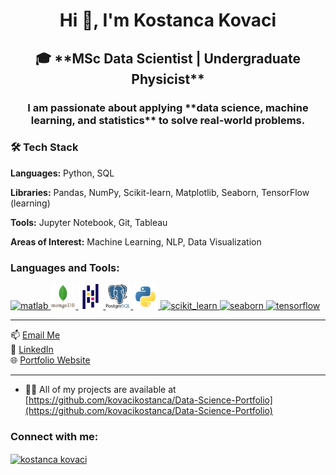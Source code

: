 <h1 align="center">Hi 👋, I'm Kostanca Kovaci</h1>

<h2 align="center">🎓 **MSc Data Scientist | Undergraduate Physicist**</h2>
<h3 align="center">I am passionate about applying **data science, machine learning, and statistics** to solve real-world problems.</h3>


### 🛠️ Tech Stack
**Languages:** Python, SQL  

**Libraries:** Pandas, NumPy, Scikit-learn, Matplotlib, Seaborn, TensorFlow (learning)  

**Tools:** Jupyter Notebook, Git, Tableau

**Areas of Interest:** Machine Learning, NLP, Data Visualization

<h3 align="left">Languages and Tools:</h3>
<p align="left"> <a href="https://www.mathworks.com/" target="_blank" rel="noreferrer"> <img src="https://upload.wikimedia.org/wikipedia/commons/2/21/Matlab_Logo.png" alt="matlab" width="40" height="40"/> </a> <a href="https://www.mongodb.com/" target="_blank" rel="noreferrer"> <img src="https://raw.githubusercontent.com/devicons/devicon/master/icons/mongodb/mongodb-original-wordmark.svg" alt="mongodb" width="40" height="40"/> </a> <a href="https://pandas.pydata.org/" target="_blank" rel="noreferrer"> <img src="https://raw.githubusercontent.com/devicons/devicon/2ae2a900d2f041da66e950e4d48052658d850630/icons/pandas/pandas-original.svg" alt="pandas" width="40" height="40"/> </a> <a href="https://www.postgresql.org" target="_blank" rel="noreferrer"> <img src="https://raw.githubusercontent.com/devicons/devicon/master/icons/postgresql/postgresql-original-wordmark.svg" alt="postgresql" width="40" height="40"/> </a> <a href="https://www.python.org" target="_blank" rel="noreferrer"> <img src="https://raw.githubusercontent.com/devicons/devicon/master/icons/python/python-original.svg" alt="python" width="40" height="40"/> </a> <a href="https://scikit-learn.org/" target="_blank" rel="noreferrer"> <img src="https://upload.wikimedia.org/wikipedia/commons/0/05/Scikit_learn_logo_small.svg" alt="scikit_learn" width="40" height="40"/> </a> <a href="https://seaborn.pydata.org/" target="_blank" rel="noreferrer"> <img src="https://seaborn.pydata.org/_images/logo-mark-lightbg.svg" alt="seaborn" width="40" height="40"/> </a> <a href="https://www.tensorflow.org" target="_blank" rel="noreferrer"> <img src="https://www.vectorlogo.zone/logos/tensorflow/tensorflow-icon.svg" alt="tensorflow" width="40" height="40"/> </a> </p>

---

📫 [Email Me](mailto:kovacikostancal@gmail.com)  
🔗 [LinkedIn](https://linkedin.com/in/kostanca-kovaci)  
🌐 [Portfolio Website](https://.com)  

---

- 👨‍💻 All of my projects are available at [https://github.com/kovacikostanca/Data-Science-Portfolio](https://github.com/kovacikostanca/Data-Science-Portfolio)

<h3 align="left">Connect with me:</h3>
<p align="left">
<a href="https://linkedin.com/in/kostanca kovaci" target="blank"><img align="center" src="https://raw.githubusercontent.com/rahuldkjain/github-profile-readme-generator/master/src/images/icons/Social/linked-in-alt.svg" alt="kostanca kovaci" height="30" width="40" /></a>
</p>

